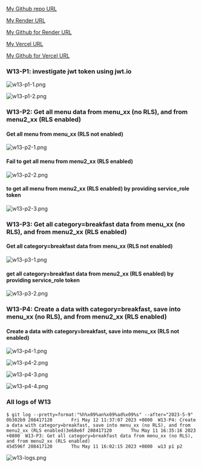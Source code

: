[My Github repo URL ](https://github.com/208417120/1112_WP2_DEMO_20)

[My Render URL](https://one112-server-card-demo-20.onrender.com)

[My Github for Render URL](https://github.com/208417120/1112-server-card-demo-20)

[My Vercel URL](https://1112-client-2n-card-demo-20.vercel.app/)

[My Github for Vercel URL](https://github.com/208417120/1112-client-2n-card-demo-20)

### W13-P1: investigate jwt token using jwt.io

![w13-p1-1.png](https://hahvwqxedmlldgfvyjio.supabase.co/storage/v1/object/public/demo-20/md_img/w13-p1-1.png)

![w13-p1-2.png](https://hahvwqxedmlldgfvyjio.supabase.co/storage/v1/object/public/demo-20/md_img/w13-p1-2.png)

### W13-P2: Get all menu data from menu_xx (no RLS), and from menu2_xx (RLS enabled)
 
#### Get all menu from menu_xx (RLS not enabled)

![w13-p2-1.png](https://hahvwqxedmlldgfvyjio.supabase.co/storage/v1/object/public/demo-20/md_img/w13-p2-1.png)

#### Fail to get all menu from menu2_xx (RLS enabled)
 
![w13-p2-2.png](https://hahvwqxedmlldgfvyjio.supabase.co/storage/v1/object/public/demo-20/md_img/w13-p2-2.png)

#### to get all menu from menu2_xx (RLS enabled) by providing service_role token
 
![w13-p2-3.png](https://hahvwqxedmlldgfvyjio.supabase.co/storage/v1/object/public/demo-20/md_img/w13-p2-3.png)


### W13-P3: Get all category=breakfast data from menu_xx (no RLS), and from menu2_xx (RLS enabled)
 
#### Get all category=breakfast data from menu_xx (RLS not enabled)
 
![w13-p3-1.png](https://hahvwqxedmlldgfvyjio.supabase.co/storage/v1/object/public/demo-20/md_img/w13-p3-1.png)
 
#### get all category=breakfast data from menu2_xx (RLS enabled) by providing service_role token
 
![w13-p3-2.png](https://hahvwqxedmlldgfvyjio.supabase.co/storage/v1/object/public/demo-20/md_img/w13-p3-2.png)
 
### W13-P4: Create a data with category=breakfast, save into menu_xx (no RLS), and from menu2_xx (RLS enabled)
 
####  Create a data with category=breakfast, save into menu_xx (RLS not enabled)
 
![w13-p4-1.png](https://hahvwqxedmlldgfvyjio.supabase.co/storage/v1/object/public/demo-20/md_img/w13-p4-1.png)

![w13-p4-2.png](https://hahvwqxedmlldgfvyjio.supabase.co/storage/v1/object/public/demo-20/md_img/w13-p4-2.png)

![w13-p4-3.png](https://hahvwqxedmlldgfvyjio.supabase.co/storage/v1/object/public/demo-20/md_img/w13-p4-3.png)

![w13-p4-4.png](https://hahvwqxedmlldgfvyjio.supabase.co/storage/v1/object/public/demo-20/md_img/w13-p4-4.png)

### All logs of W13
 
```
$ git log --pretty=format:"%h%x09%an%x09%ad%x09%s" --after="2023-5-9"
0b302b9 208417120       Fri May 12 11:37:07 2023 +0800  W13-P4: Create a data with category=breakfast, save into menu_xx (no RLS), and from menu2_xx (RLS enabled)3e68e6f 208417120       Thu May 11 16:35:16 2023 +0800  W13-P3: Get all category=breakfast data from menu_xx (no RLS), and from menu2_xx (RLS enabled)
45d596f 208417120       Thu May 11 16:02:15 2023 +0800  w13 p1 p2

```

![w13-logs.png](https://hahvwqxedmlldgfvyjio.supabase.co/storage/v1/object/public/demo-20/md_img/w07-logs.png)
